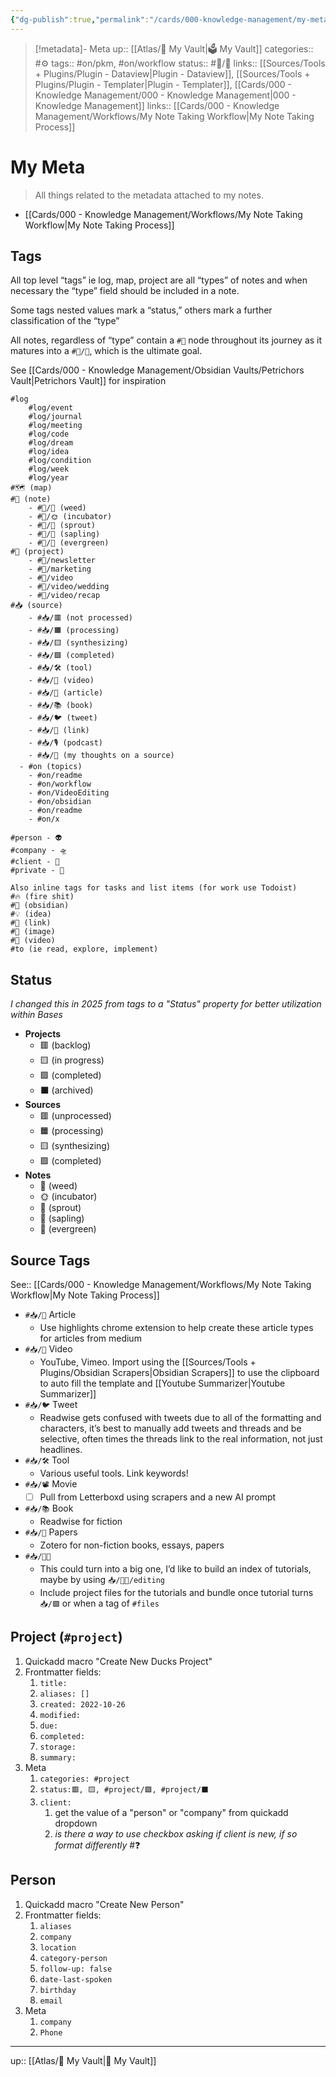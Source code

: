 ```yaml
---
{"dg-publish":true,"permalink":"/cards/000-knowledge-management/my-meta/","title":"My Meta"}
---
```


> [!metadata]- Meta
> up:: [[Atlas/🧠 My Vault\|🗳 My Vault]]
> categories:: #⚙️
> tags:: #on/pkm, #on/workflow
> status:: #📝/🌱
> links:: [[Sources/Tools + Plugins/Plugin - Dataview\|Plugin - Dataview]], [[Sources/Tools + Plugins/Plugin - Templater\|Plugin - Templater]], [[Cards/000 - Knowledge Management/000 - Knowledge Management\|000 - Knowledge Management]]
> links:: [[Cards/000 - Knowledge Management/Workflows/My Note Taking Workflow\|My Note Taking Process]]

# My Meta
> All things related to the metadata attached to my notes. 

- [[Cards/000 - Knowledge Management/Workflows/My Note Taking Workflow\|My Note Taking Process]]

## Tags

All top level “tags” ie log, map, project are all “types” of notes and when necessary the “type” field should be included in a note. 

Some tags nested values mark a “status,” others mark a further classification of the “type”

All notes, regardless of “type” contain a `#📝` node throughout its journey as it matures into a `#📝/🌲`, which is the ultimate goal. 

See [[Cards/000 - Knowledge Management/Obsidian Vaults/Petrichors Vault\|Petrichors Vault]] for inspiration

```
#log 
	#log/event 
	#log/journal 
	#log/meeting 
	#log/code 
	#log/dream 
	#log/idea
	#log/condition 
	#log/week 
	#log/year 
#🗺 (map)
#📝 (note)
	- #📝/🥀 (weed)
	- #📝/🌞 (incubator)
	- #📝/🌱 (sprout)
	- #📝/🌿 (sapling)
	- #📝/🌲 (evergreen)
#🌈 (project)
	- #🌈/newsletter
	- #🌈/marketing
	- #🌈/video
	- #🌈/video/wedding 
	- #🌈/video/recap 
#📥 (source)
	- #📥/🟥 (not processed)
	- #📥/🟧 (processing)
	- #📥/🟨 (synthesizing)
	- #📥/🟩 (completed)
	- #📥/🛠 (tool)
	- #📥/🎥 (video)
	- #📥/📰 (article)
	- #📥/📚 (book)
	- #📥/🐦 (tweet)
	- #📥/🔗 (link)
	- #📥/🎙 (podcast)
	- #📥/💭 (my thoughts on a source)
  - #on (topics)
	- #on/readme 
	- #on/workflow 
	- #on/VideoEditing 
	- #on/obsidian 
	- #on/readme 
	- #on/x

#person - 👽
#company - 🛸
#client - 🤑
#private - 👀

Also inline tags for tasks and list items (for work use Todoist)
#🔥 (fire shit)
#🧠 (obsidian)
#💡 (idea)
#🔗 (link)
#📸 (image)
#🎥 (video)
#to (ie read, explore, implement) 
```

## Status

*I changed this in 2025 from tags to a "Status" property for better utilization within Bases*

- **Projects**
	- 🟥 (backlog)
	- 🟨 (in progress)
	- 🟩 (completed)
	- ⬛️ (archived)
- **Sources**
	- 🟥 (unprocessed)
	- 🟧 (processing)
	- 🟨 (synthesizing)
	- 🟩 (completed)
- **Notes**
	- 🥀 (weed)
	- 🌞 (incubator)
	- 🌱 (sprout)
	- 🌿 (sapling)
	- 🌲 (evergreen)

## Source Tags
See:: [[Cards/000 - Knowledge Management/Workflows/My Note Taking Workflow\|My Note Taking Process]]
- `#📥/📰` Article
	- Use highlights chrome extension to help create these article types for articles from medium
- `#📥/🎥` Video
	- YouTube, Vimeo. Import using the [[Sources/Tools + Plugins/Obsidian Scrapers\|Obsidian Scrapers]] to use the clipboard to auto fill the template and [[Youtube Summarizer\|Youtube Summarizer]]
- `#📥/🐦` Tweet
	- Readwise gets confused with tweets due to all of the formatting and characters, it’s best to manually add tweets and threads and be selective, often times the threads link to the real information, not just headlines.
- `#📥/🛠` Tool
	- Various useful tools. Link keywords!
- `#📥/📽` Movie
	- [ ] Pull from Letterboxd using scrapers and a new AI prompt 
- `#📥/📚` Book
	- Readwise for fiction
- `#📥/📜` Papers
	- Zotero for non-fiction books, essays, papers
- `#📥/👨‍🏫`
	- This could turn into a big one, I’d like to build an index of tutorials, maybe by using `📥/👨‍🏫/editing`
	- Include project files for the tutorials and bundle once tutorial turns `📥/🟩` or when a tag of `#files`

## Project (`#project`)
1. Quickadd macro "Create New Ducks Project"
2. Frontmatter fields:
	1. `title:`
	2. `aliases: []`
	3. `created: 2022-10-26`
	4. `modified:`
	5. `due:`
	6. `completed:`
	9. `storage:`
	10. `summary:` 
3. Meta
	1. `categories: #project`
	2. `status:🟥, 🟨, #project/🟩, #project/⬛`
	3. `client:`
		1. get the value of a "person" or "company" from quickadd dropdown 
		2. *is there a way to use checkbox asking if client is new, if so format differently* #❓

## Person
1. Quickadd macro "Create New Person"
2. Frontmatter fields:
	1. `aliases`
	2. `company`
	3. `location`
	4. `category-person`
	6. `follow-up: false`  
	5. `date-last-spoken`
	6. `birthday`
	7. `email`
3. Meta
	1. `company`  
	2. `Phone`

---
up:: [[Atlas/🧠 My Vault\|🧠 My Vault]]

